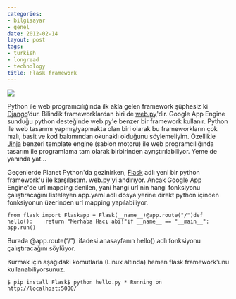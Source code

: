 ```yaml
---
categories:
- bilgisayar
- genel
date: 2012-02-14
layout: post
tags:
- turkish
- longread
- technology
title: Flask framework
---
```


[![](/images/logo.png)](http://flask.pocoo.org/static/logo.png)

Python ile web programcılığında ilk akla gelen framework şüphesiz ki [Django](https://www.djangoproject.com/)‘dur. Bilindik frameworklardan biri de [web.py](http://web.py/)'dir. Google App Engine sunduğu python desteğinde web.py'e benzer bir framework kullanır. Python ile web tasarımı yapmış/yapmakta olan biri olarak bu frameworkların çok hızlı, basit ve kod bakımından okunaklı olduğunu söylemeliyim. Özellikle [Jinja](http://jinja.pocoo.org/) benzeri template engine (şablon motoru) ile web programcılığında tasarım ile programlama tam olarak birbirinden ayrıştırılabiliyor. Yeme de yanında yat…

  

Geçenlerde Planet Python'da gezinirken, [Flask](http://flask.pocoo.org/) adlı yeni bir python framework'u ile karşılaştım. web.py'yi andırıyor. Ancak Google App Engine'de url mapping denilen, yani hangi url'nin hangi fonksiyonu çalıştıracağını listeleyen app.yaml adlı dosya yerine direkt python içinden fonksiyonun üzerinden url mapping yapılabiliyor.

```
from flask import Flaskapp = Flask(__name__)@app.route("/")def hello():    return "Merhaba Hacı abi!"if __name__ == "__main__":    app.run()
```

Burada @app.route(“/”)  ifadesi anasayfanın hello() adlı fonksiyonu çalıştıracağını söylüyor. 

  

Kurmak için aşağıdaki komutlarla (Linux altında) hemen flask framework'unu kullanabiliyorsunuz.

```
$ pip install Flask$ python hello.py * Running on http://localhost:5000/
```
